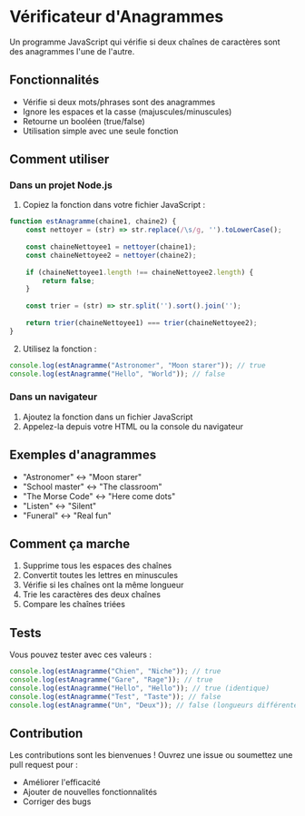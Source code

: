 # Vérificateur d'Anagrammes

Un programme JavaScript qui vérifie si deux chaînes de caractères sont des anagrammes l'une de l'autre.

## Fonctionnalités

- Vérifie si deux mots/phrases sont des anagrammes
- Ignore les espaces et la casse (majuscules/minuscules)
- Retourne un booléen (true/false)
- Utilisation simple avec une seule fonction

## Comment utiliser

### Dans un projet Node.js

1. Copiez la fonction dans votre fichier JavaScript :

```javascript
function estAnagramme(chaine1, chaine2) {
    const nettoyer = (str) => str.replace(/\s/g, '').toLowerCase();
    
    const chaineNettoyee1 = nettoyer(chaine1);
    const chaineNettoyee2 = nettoyer(chaine2);
    
    if (chaineNettoyee1.length !== chaineNettoyee2.length) {
        return false;
    }
    
    const trier = (str) => str.split('').sort().join('');
    
    return trier(chaineNettoyee1) === trier(chaineNettoyee2);
}
```

2. Utilisez la fonction :

```javascript
console.log(estAnagramme("Astronomer", "Moon starer")); // true
console.log(estAnagramme("Hello", "World")); // false
```

### Dans un navigateur

1. Ajoutez la fonction dans un fichier JavaScript
2. Appelez-la depuis votre HTML ou la console du navigateur

## Exemples d'anagrammes

- "Astronomer" ↔ "Moon starer"
- "School master" ↔ "The classroom"
- "The Morse Code" ↔ "Here come dots"
- "Listen" ↔ "Silent"
- "Funeral" ↔ "Real fun"

## Comment ça marche

1. Supprime tous les espaces des chaînes
2. Convertit toutes les lettres en minuscules
3. Vérifie si les chaînes ont la même longueur
4. Trie les caractères des deux chaînes
5. Compare les chaînes triées

## Tests

Vous pouvez tester avec ces valeurs :

```javascript
console.log(estAnagramme("Chien", "Niche")); // true
console.log(estAnagramme("Gare", "Rage")); // true
console.log(estAnagramme("Hello", "Hello")); // true (identique)
console.log(estAnagramme("Test", "Taste")); // false
console.log(estAnagramme("Un", "Deux")); // false (longueurs différentes)
```

## Contribution

Les contributions sont les bienvenues ! Ouvrez une issue ou soumettez une pull request pour :
- Améliorer l'efficacité
- Ajouter de nouvelles fonctionnalités
- Corriger des bugs
